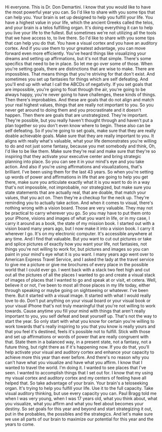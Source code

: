 Hi everyone. This is Dr. Don Demartini. I know that you would like to have the most powerful year you can. So I'd like to share with you some tips that can help you. Your brain is set up designed to help you fulfill your life. You have a highest value in your life, which the ancient Greeks called the telos, and your brain is a telos fulfilling organ. It's doing everything it can to help you live your life to the fullest. But sometimes we're not utilizing all the tools that we have access to, to live there. So I'd like to share with you some tips that can help you do that. You have a visual cortex and you have an auditory cortex. And if you use them to your greatest advantage, you can move forward even more efficiently. You've heard things like visualizing your dreams and setting up affirmations, but it's not that simple. There's some specifics that need to be in place. So let me go over some of those. When you're setting goals, there are distinctions that are wise to make. There are impossibles. That means things that you're striving for that don't exist. And sometimes you set up fantasies for things which are self defeating. And you'll end up with what I call the ABCDs of negativity. If you set goals that are impossible, you're going to float through the air, you're going to be always happy, you're never going to have challenges, these kinds of things. Then there's improbables. And these are goals that do not align and match your real highest values, things that are really not important to you. So you never get around to doing them and you procrastinate and it doesn't happen. Then there are goals that are unstrategized. They're important. They're possible, but you really haven't thought through and haven't put a plan together so you don't even know where to begin. These also can be self defeating. So if you're going to set goals, make sure that they are really doable achievable goals. Make sure that they are really important to you. It aligns with really what's valuable, what your life demonstrates you're willing to do and not just some fantasy, because you met somebody and think, Oh, I'd like to be like them. Make sure they're real and make sure that they're so inspiring that they activate your executive center and bring strategic planning into place. So you can see it in your mind's eye and you take action. And also if you're using affirmations and visualizations, that's brilliant. I've been using them for the last 43 years. So when you're setting up words of power and affirmations in life that are going to help you get there, make sure you articulate exactly what it is you want to do in a way that's not impossible, not improbable, nor strategized, but make sure you state statements that are actually real, that are doable, that match your values, that you act on. Then they're a checkup for the neck up. They're reminding you to actually take action. And when it comes to visual, there's nothing wrong with a vision board. Those are very valuable. They may not be practical to carry wherever you go. So you may have to put them onto your iPhone, visions and images of what you want in life, or in my case, I carry it around as a book, the state of my mission book. I started out with a vision board many years ago, but I now make it into a vision book. I carry it wherever I go. It's on my electronic computer. It's accessible anywhere at any time. And I find that valuable. But you want to cut out pictures or take and splice pictures of exactly how you want your life, not fantasies, not things you're not willing to work for, but pictures and images so you can paint in your mind's eye what it is you want. I many years ago went over to American Express Travel Service, and I asked the lady at the travel service to give me a picture or give me brochures of every place in the possible world that I could ever go. I went back with a stack two feet high and cut out all the pictures of all the places I wanted to go and create a visual stack of images of places that I wanted to go and speak at or visit, et cetera. Well, believe it or not, I've been to most all those places in my life today, either through speaking or maybe going on sightseeing or whatever. I've been there. But it started with a visual image. It started with what I would really love to do. Don't put anything on your visual board or your visual book or your visual iPhone that's not truly meaningful that you're not willing to work towards. Cause anytime you fill your mind with things that aren't really important to you, you self defeat and beat yourself up. That's not the way to start the year. So only start with what you know for certain you're willing to work towards that's really inspiring to you that you know is really yours and that you feel it's destined, feels it's possible not to fulfill. Stick with those and set up affirmations or words of power that are really congruent with that. State them in a balanced way, in a present state, not a fantasy, not a future thing, but right there as if it's happening now. If you do that, you'll help activate your visual and auditory cortex and enhance your capacity to achieve more this year than ever before. And there's no reason why you can't have what you visualize and have what you affirm. I know that I wanted to travel the world. I'm doing it. I wanted to see places that I've seen. I wanted to accomplish things that I set out for. I know that my using my visual cortex and auditory cortex and my centers of feeling have all helped that. So take advantage of your brain. Your brain's a teloseeking organ. It's trying to help you fulfill your life. Use it to the full capacity. Take visual auditory thinking, but use every capacity you can. Paul Bragg told me when I was very young, when I was 17 years old, what you think about, what you visualize, what you affirm and what you feel about becomes your destiny. So set goals for this year and beyond and start strategizing it out, put in the probables, the possibles and the strategics. And let's make sure we use all parts of our brain to maximize our potential for this year and the years to come.